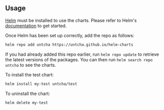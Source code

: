 ## Usage

[Helm](https://helm.sh) must be installed to use the charts.  Please refer to
Helm's [documentation](https://helm.sh/docs) to get started.

Once Helm has been set up correctly, add the repo as follows:

``` bash
helm repo add untcha https://untcha.github.io/helm-charts
```

If you had already added this repo earlier, run `helm repo update` to retrieve
the latest versions of the packages. You can then run `helm search repo untcha`
to see the charts.

To install the test chart:

``` bash
helm install my-test untcha/test
```

To uninstall the chart:

``` bash
helm delete my-test
```
